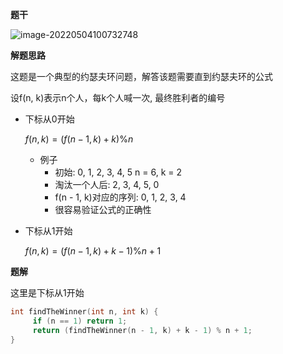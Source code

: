 **题干**

![image-20220504100732748](https://cdn.jsdelivr.net/gh/liver0377/images@main/img/image-20220504100732748.png)

**解题思路**

这题是一个典型的约瑟夫环问题，解答该题需要直到约瑟夫环的公式

设f(n, k)表示n个人，每k个人喊一次, 最终胜利者的编号

- 下标从0开始

  $f(n, k) = (f(n - 1, k) + k) \% n$

  - 例子
    - 初始:                  0, 1, 2, 3, 4, 5     n = 6, k = 2
    - 淘汰一个人后:  2, 3, 4, 5, 0
    - f(n - 1, k)对应的序列: 0, 1, 2, 3, 4
    - 很容易验证公式的正确性

- 下标从1开始

  $f(n, k) = (f(n - 1, k) + k - 1) \% n + 1$



**题解**

这里是下标从1开始

```cpp
int findTheWinner(int n, int k) {
     if (n == 1) return 1;
     return (findTheWinner(n - 1, k) + k - 1) % n + 1;    
}
```

